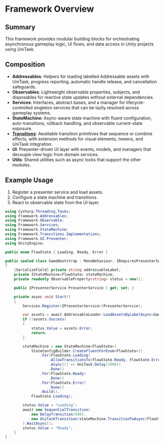 # Framework Overview

## Summary
This framework provides modular building blocks for orchestrating asynchronous gameplay logic, UI flows, and data access in Unity projects using UniTask.

## Composition
- **Addressables**: Helpers for loading labelled Addressable assets with UniTask, progress reporting, automatic handle release, and cancellation safeguards.
- **Observables**: Lightweight observable properties, subjects, and disposables for reactive state updates without external dependencies.
- **Services**: Interfaces, abstract bases, and a manager for lifecycle-controlled singleton services that can be lazily resolved across gameplay systems.
- **StateMachine**: Async-aware state machine with fluent configuration, auto-transitions, rollback handling, and observable current-state exposure.
- [**Transitions**](https://github.com/k-lock/Framework/blob/master/Transitions/README.md): Awaitable transition primitives that sequence or combine effects, with extension methods for visual elements, tweens, and UniTask integration.
- **UI**: Presenter-driven UI layer with events, models, and managers that decouple view logic from domain services.
- **Utils**: Shared utilities such as async locks that support the other modules.

## Example Usage
1. Register a presenter service and load assets.
2. Configure a state machine and transitions.
3. React to observable state from the UI layer.

```csharp
using Cysharp.Threading.Tasks;
using Framework.Addressables;
using Framework.Observable;
using Framework.Services;
using Framework.StateMachine;
using Framework.Transitions.Implementations;
using Framework.UI.Presenter;
using UnityEngine;

public enum FlowState { Loading, Ready, Error }

public sealed class GameBootstrap : MonoBehaviour, IRequiresPresenterService
{
    [SerializeField] private string addressableLabel;
    private IStateMachine<FlowState> stateMachine;
    private readonly ObservableProperty<string> status = new();

    public IPresenterService PresenterService { get; set; }

    private async void Start()
    {
        Services.Register<IPresenterService>(PresenterService);

        var assets = await AddressableLoader.LoadAssetsByLabelAsync<GameObject>(addressableLabel);
        if (!assets.Success)
        {
            status.Value = assets.Error;
            return;
        }

        stateMachine = new StateMachine<FlowState>(
            StateConfigBuilder.CreateFluentForEnum<FlowState>()
                .For(FlowState.Loading)
                    .AllowTransitionsTo(FlowState.Ready, FlowState.Error)
                    .Async(() => UniTask.Delay(1000))
                    .Done()
                .For(FlowState.Ready)
                    .Done()
                .For(FlowState.Error)
                    .Done()
                .Build(),
            FlowState.Loading);

        status.Value = "Loading";
        await new SequentialTransition(
            new DelayTransition(500),
            new UniTaskTransition(stateMachine.TransitionToAsync(FlowState.Ready))
        ).WaitAsync();
        status.Value = "Ready";
    }
}
```

